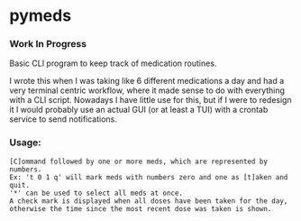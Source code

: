 # pymeds

### Work In Progress

Basic CLI program to keep track of medication routines.

I wrote this when I was taking like 6 different medications a day and had a very terminal centric workflow, where it made sense to do with everything with a CLI script. Nowadays I have little use for this, but if I were to redesign it I would probably use an actual GUI (or at least a TUI) with a crontab service to send notifications.

### Usage:

```
[C]ommand followed by one or more meds, which are represented by numbers.
Ex: 't 0 1 q' will mark meds with numbers zero and one as [t]aken and quit.
'*' can be used to select all meds at once.
A check mark is displayed when all doses have been taken for the day,
otherwise the time since the most recent dose was taken is shown.
```
